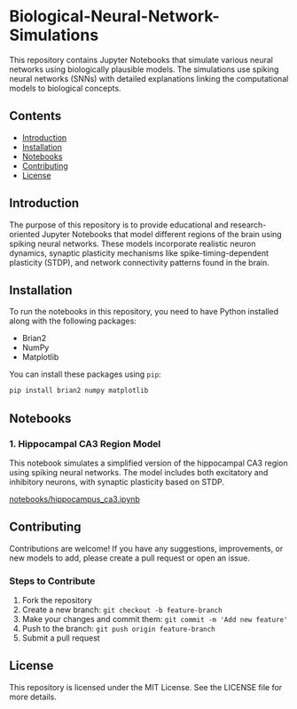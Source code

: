 # Biological-Neural-Network-Simulations
This repository contains Jupyter Notebooks that simulate various neural networks using biologically plausible models. The simulations use spiking neural networks (SNNs) with detailed explanations linking the computational models to biological concepts.


## Contents

- [Introduction](#introduction)
- [Installation](#installation)
- [Notebooks](#notebooks)
- [Contributing](#contributing)
- [License](#license)

## Introduction

The purpose of this repository is to provide educational and research-oriented Jupyter Notebooks that model different regions of the brain using spiking neural networks. These models incorporate realistic neuron dynamics, synaptic plasticity mechanisms like spike-timing-dependent plasticity (STDP), and network connectivity patterns found in the brain.

## Installation

To run the notebooks in this repository, you need to have Python installed along with the following packages:

- Brian2
- NumPy
- Matplotlib

You can install these packages using `pip`:

```bash
pip install brian2 numpy matplotlib
```


## Notebooks

### 1. Hippocampal CA3 Region Model
This notebook simulates a simplified version of the hippocampal CA3 region using spiking neural networks. The model includes both excitatory and inhibitory neurons, with synaptic plasticity based on STDP.

[notebooks/hippocampus_ca3.ipynb](#)

## Contributing

Contributions are welcome! If you have any suggestions, improvements, or new models to add, please create a pull request or open an issue.

### Steps to Contribute

1. Fork the repository
2. Create a new branch: `git checkout -b feature-branch`
3. Make your changes and commit them: `git commit -m 'Add new feature'`
4. Push to the branch: `git push origin feature-branch`
5. Submit a pull request

## License

This repository is licensed under the MIT License. See the LICENSE file for more details.

